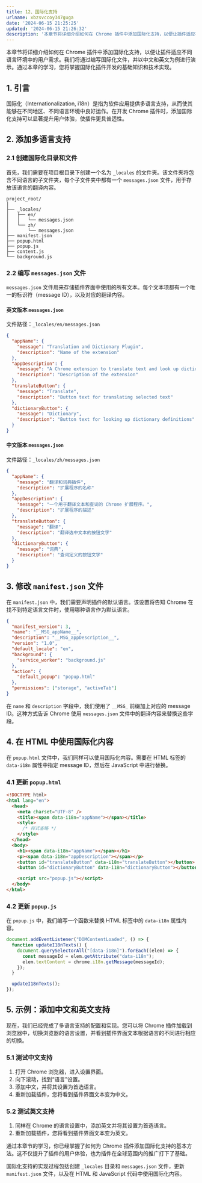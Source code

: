 ```yaml
---
title: 12、国际化支持
urlname: xbzsvccoy347guga
date: '2024-06-15 21:25:25'
updated: '2024-06-15 21:26:32'
description: '本章节将详细介绍如何在 Chrome 插件中添加国际化支持，以便让插件适应不同语言环境中的用户需求。我们将通过编写国际化文件，并以中文和英文为例进行演示。通过本章的学习，您将掌握国际化插件开发的基础知识和技术实现。1. 引言国际化（Internationalization, i18n）是指为软...'
---
```

本章节将详细介绍如何在 Chrome 插件中添加国际化支持，以便让插件适应不同语言环境中的用户需求。我们将通过编写国际化文件，并以中文和英文为例进行演示。通过本章的学习，您将掌握国际化插件开发的基础知识和技术实现。
## 1. 引言

国际化（Internationalization, i18n）是指为软件应用提供多语言支持，从而使其能够在不同地区、不同语言环境中良好运作。在开发 Chrome 插件时，添加国际化支持可以显著提升用户体验，使插件更具普适性。

## 2. 添加多语言支持

### 2.1 创建国际化目录和文件

首先，我们需要在项目根目录下创建一个名为 `_locales` 的文件夹。该文件夹将包含不同语言的子文件夹，每个子文件夹中都有一个 `messages.json` 文件，用于存放该语言的翻译内容。

```
project_root/
│
├── _locales/
│   ├── en/
│   │   └── messages.json
│   └── zh/
│       └── messages.json
├── manifest.json
├── popup.html
├── popup.js
├── content.js
└── background.js
```

### 2.2 编写 `messages.json` 文件

`messages.json` 文件用来存储插件界面中使用的所有文本。每个文本项都有一个唯一的标识符（message ID），以及对应的翻译内容。

#### 英文版本 `messages.json`

文件路径：`_locales/en/messages.json`

```json
{
  "appName": {
    "message": "Translation and Dictionary Plugin",
    "description": "Name of the extension"
  },
  "appDescription": {
    "message": "A Chrome extension to translate text and look up dictionary definitions.",
    "description": "Description of the extension"
  },
  "translateButton": {
    "message": "Translate",
    "description": "Button text for translating selected text"
  },
  "dictionaryButton": {
    "message": "Dictionary",
    "description": "Button text for looking up dictionary definitions"
  }
}
```

#### 中文版本 `messages.json`

文件路径：`_locales/zh/messages.json`

```json
{
  "appName": {
    "message": "翻译和词典插件",
    "description": "扩展程序的名称"
  },
  "appDescription": {
    "message": "一个用于翻译文本和查词的 Chrome 扩展程序。",
    "description": "扩展程序的描述"
  },
  "translateButton": {
    "message": "翻译",
    "description": "翻译选中文本的按钮文字"
  },
  "dictionaryButton": {
    "message": "词典",
    "description": "查词定义的按钮文字"
  }
}
```

## 3. 修改 `manifest.json` 文件

在 `manifest.json` 中，我们需要声明插件的默认语言。该设置将告知 Chrome 在找不到特定语言文件时，使用哪种语言作为默认语言。

```json
{
  "manifest_version": 3,
  "name": "__MSG_appName__",
  "description": "__MSG_appDescription__",
  "version": "1.0",
  "default_locale": "en",
  "background": {
    "service_worker": "background.js"
  },
  "action": {
    "default_popup": "popup.html"
  },
  "permissions": ["storage", "activeTab"]
}
```

在 `name` 和 `description` 字段中，我们使用了 `__MSG_` 前缀加上对应的 message ID。这种方式告诉 Chrome 使用 `messages.json` 文件中的翻译内容来替换这些字段。

## 4. 在 HTML 中使用国际化内容

在 `popup.html` 文件中，我们同样可以使用国际化内容。需要在 HTML 标签的 `data-i18n` 属性中指定 message ID，然后在 JavaScript 中进行替换。

### 4.1 更新 `popup.html`

```html
<!DOCTYPE html>
<html lang="en">
  <head>
    <meta charset="UTF-8" />
    <title><span data-i18n="appName"></span></title>
    <style>
      /* 样式省略 */
    </style>
  </head>
  <body>
    <h1><span data-i18n="appName"></span></h1>
    <p><span data-i18n="appDescription"></span></p>
    <button id="translateButton" data-i18n="translateButton"></button>
    <button id="dictionaryButton" data-i18n="dictionaryButton"></button>

    <script src="popup.js"></script>
  </body>
</html>
```

### 4.2 更新 `popup.js`

在 `popup.js` 中，我们编写一个函数来替换 HTML 标签中的 `data-i18n` 属性内容。

```javascript
document.addEventListener("DOMContentLoaded", () => {
  function updateI18nTexts() {
    document.querySelectorAll("[data-i18n]").forEach((elem) => {
      const messageId = elem.getAttribute("data-i18n");
      elem.textContent = chrome.i18n.getMessage(messageId);
    });
  }

  updateI18nTexts();
});
```

## 5. 示例：添加中文和英文支持

现在，我们已经完成了多语言支持的配置和实现。您可以将 Chrome 插件加载到浏览器中，切换浏览器的语言设置，并看到插件界面文本根据语言的不同进行相应的切换。

### 5.1 测试中文支持

1. 打开 Chrome 浏览器，进入设置界面。
2. 向下滚动，找到“语言”设置。
3. 添加中文，并将其设置为首选语言。
4. 重新加载插件，您将看到插件界面文本变为中文。

### 5.2 测试英文支持

1. 同样在 Chrome 的语言设置中，添加英文并将其设置为首选语言。
2. 重新加载插件，您将看到插件界面文本变为英文。

通过本章节的学习，你已经掌握了如何为 Chrome 插件添加国际化支持的基本方法。这不仅提升了插件的用户体验，也为插件在全球范围内的推广打下了基础。

国际化支持的实现过程包括创建 `_locales` 目录和 `messages.json` 文件，更新 `manifest.json` 文件，以及在 HTML 和 JavaScript 代码中使用国际化内容。
